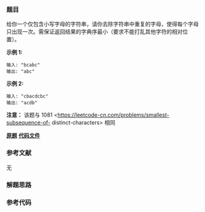 ### 题目
给你一个仅包含小写字母的字符串，请你去除字符串中重复的字母，使得每个字母只出现一次。需保证返回结果的字典序最小（要求不能打乱其他字符的相对位置）。



**示例 1:**

    
    
    输入: "bcabc"
    输出: "abc"
    

**示例 2:**

    
    
    输入: "cbacdcbc"
    输出: "acdb"



**注意：** 该题与 1081 <https://leetcode-cn.com/problems/smallest-subsequence-of-
distinct-characters> 相同

 **[原题](https://leetcode-cn.com/problems/remove-duplicate-letters/)**    **[代码文件]()**


### 参考文献
无

### 解题思路




### 参考代码

```go


```




